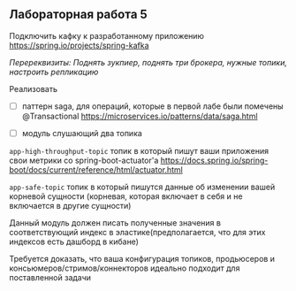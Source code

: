 ## Лабораторная работа 5

Подключить кафку к разработанному приложению https://spring.io/projects/spring-kafka

_Перереквизиты:
Поднять зукпиер, поднять три брокера, нужные топики, настроить репликацию_

Реализовать
- [ ]  паттерн saga, для операций, которые в первой лабе были помечены @Transactional https://microservices.io/patterns/data/saga.html

- [ ]  модуль слушающий два топика

`app-high-throughput-topic`
топик в который пишут ваши приложения свои метрики со spring-boot-actuator'а https://docs.spring.io/spring-boot/docs/current/reference/html/actuator.html

`app-safe-topic`
топик в который пишутся данные об изменении вашей корневой сущности (корневая, которая включает в себя и не включается в другие сущности)

Данный модуль должен писать полученные значения в соответствующий индекс в эластике(предполагается, что для этих индексов есть дашборд в кибане)

Требуется доказать, что ваша конфигурация топиков, продьюсеров и консьюмеров/стримов/коннекторов идеально подходит для поставленной задачи